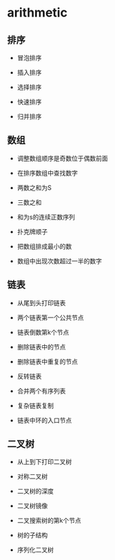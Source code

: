 # arithmetic

## 排序

- 冒泡排序

- 插入排序

- 选择排序

- 快速排序

- 归并排序

## 数组

- 调整数组顺序是奇数位于偶数前面

- 在排序数组中查找数字

- 两数之和为S

- 三数之和

- 和为s的连续正数序列

- 扑克牌顺子

- 把数组排成最小的数

- 数组中出现次数超过一半的数字

## 链表

- 从尾到头打印链表

- 两个链表第一个公共节点

- 链表倒数第k个节点

- 删除链表中的节点

- 删除链表中重复的节点

- 反转链表

- 合并两个有序列表

- 复杂链表复制

- 链表中环的入口节点

## 二叉树

- 从上到下打印二叉树

- 对称二叉树

- 二叉树的深度

- 二叉树镜像

- 二叉搜索树的第k个节点

- 树的子结构

- 序列化二叉树
